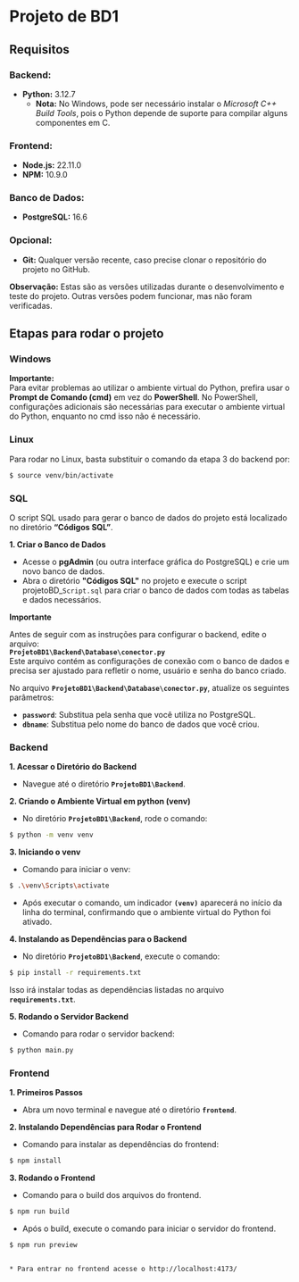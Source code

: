 # **Projeto de BD1**

## **Requisitos**

### **Backend:**

* **Python:** 3.12.7  
  * **Nota:** No Windows, pode ser necessário instalar o *Microsoft C++ Build Tools*, pois o Python depende de suporte para compilar alguns componentes em C.

### **Frontend:**

* **Node.js:** 22.11.0  
* **NPM:** 10.9.0

### **Banco de Dados:**

* **PostgreSQL:** 16.6

### **Opcional:**

* **Git:** Qualquer versão recente, caso precise clonar o repositório do projeto no GitHub.

**Observação:** Estas são as versões utilizadas durante o desenvolvimento e teste do projeto. Outras versões podem funcionar, mas não foram verificadas.

## **Etapas para rodar o projeto**

### **Windows**

**Importante:**  
Para evitar problemas ao utilizar o ambiente virtual do Python, prefira usar o **Prompt de Comando (cmd)** em vez do **PowerShell**. No PowerShell, configurações adicionais são necessárias para executar o ambiente virtual do Python, enquanto no cmd isso não é necessário.

### **Linux**

Para rodar no Linux, basta substituir o comando da etapa 3 do backend por:

```sh
$ source venv/bin/activate
```

### **SQL**

O script SQL usado para gerar o banco de dados do projeto está localizado no diretório **“Códigos SQL”**.

**1\. Criar o Banco de Dados**

* Acesse o **pgAdmin** (ou outra interface gráfica do PostgreSQL) e crie um novo banco de dados.  
* Abra o diretório **"Códigos SQL"** no projeto e execute o script projetoBD\_`Script.sql` para criar o banco de dados com todas as tabelas e dados necessários.

**Importante**

Antes de seguir com as instruções para configurar o backend, edite o arquivo:  
**`ProjetoBD1\Backend\Database\conector.py`**  
Este arquivo contém as configurações de conexão com o banco de dados e precisa ser ajustado para refletir o nome, usuário e senha do banco criado.

No arquivo **`ProjetoBD1\Backend\Database\conector.py`**, atualize os seguintes parâmetros:

* **`password`**: Substitua pela senha que você utiliza no PostgreSQL.  
* **`dbname`**: Substitua pelo nome do banco de dados que você criou.

### **Backend**

**1\. Acessar o Diretório do Backend**

* Navegue até o diretório **`ProjetoBD1\Backend`**.

**2\. Criando o Ambiente Virtual em python (venv)**

* No diretório **`ProjetoBD1\Backend`**, rode o comando:

```sh
$ python -m venv venv
```

**3\. Iniciando o venv**

*  Comando para iniciar o venv:

```sh
$ .\venv\Scripts\activate
```
* Após executar o comando, um indicador **`(venv)`** aparecerá no início da linha do terminal, confirmando que o ambiente virtual do Python foi ativado.

**4\. Instalando as Dependências para o Backend**

* No diretório **`ProjetoBD1\Backend`**, execute o comando:

```sh
$ pip install -r requirements.txt
```
Isso irá instalar todas as dependências listadas no arquivo **`requirements.txt`**.

**5\. Rodando o Servidor Backend**

* Comando para rodar o servidor backend:

```sh
$ python main.py
```

### **Frontend**

**1\. Primeiros Passos**

* Abra um novo terminal e navegue até o diretório **`frontend`**.

**2\. Instalando Dependências para Rodar o Frontend**

* Comando para instalar as dependências do frontend:

```sh
$ npm install
```

**3\. Rodando o Frontend**

* Comando para o build dos arquivos do frontend.

```sh
$ npm run build
```

* Após o build, execute o comando para iniciar o servidor do frontend.

```sh
$ npm run preview


* Para entrar no frontend acesse o http://localhost:4173/
